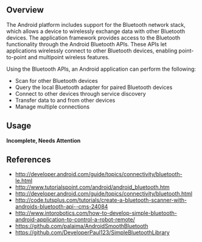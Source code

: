 ## Overview

The Android platform includes support for the Bluetooth network stack, which allows a device to wirelessly exchange data with other Bluetooth devices. The application framework provides access to the Bluetooth functionality through the Android Bluetooth APIs. These APIs let applications wirelessly connect to other Bluetooth devices, enabling point-to-point and multipoint wireless features.

Using the Bluetooth APIs, an Android application can perform the following:

 * Scan for other Bluetooth devices
 * Query the local Bluetooth adapter for paired Bluetooth devices
 * Connect to other devices through service discovery
 * Transfer data to and from other devices
 * Manage multiple connections

## Usage

**Incomplete, Needs Attention**

## References

* <http://developer.android.com/guide/topics/connectivity/bluetooth-le.html>
* <http://www.tutorialspoint.com/android/android_bluetooth.htm>
* <http://developer.android.com/guide/topics/connectivity/bluetooth.html>
* <http://code.tutsplus.com/tutorials/create-a-bluetooth-scanner-with-androids-bluetooth-api--cms-24084>
* <http://www.intorobotics.com/how-to-develop-simple-bluetooth-android-application-to-control-a-robot-remote/>
* <https://github.com/palaima/AndroidSmoothBluetooth>
* <https://github.com/DeveloperPaul123/SimpleBluetoothLibrary>